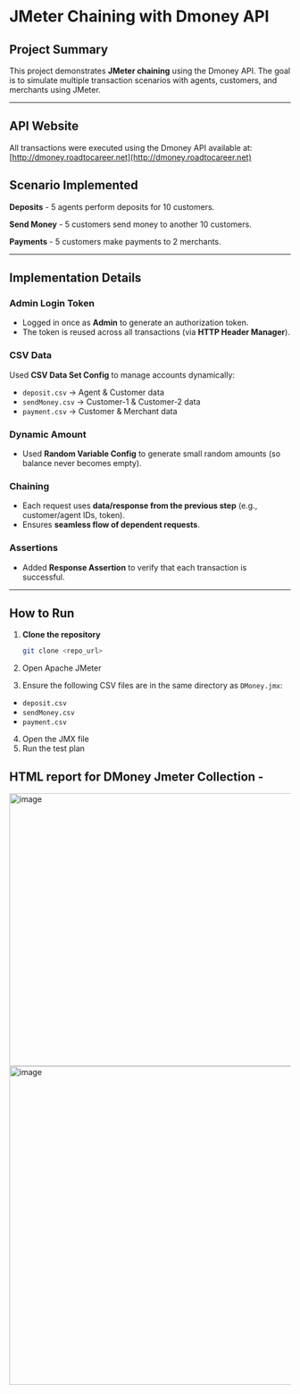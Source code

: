 # JMeter Chaining with Dmoney API  
## Project Summary

This project demonstrates **JMeter chaining** using the Dmoney API. The goal is to simulate multiple transaction scenarios with agents, customers, and merchants using JMeter.  

---
##  API Website  
All transactions were executed using the Dmoney API available at:  
[http://dmoney.roadtocareer.net](http://dmoney.roadtocareer.net)  

##  Scenario Implemented  
**Deposits** - 5 agents perform deposits for 10 customers.

**Send Money** - 5 customers send money to another 10 customers.

**Payments** - 5 customers make payments to 2 merchants.

---

##  Implementation Details  

###  Admin Login Token  
- Logged in once as **Admin** to generate an authorization token.  
- The token is reused across all transactions (via **HTTP Header Manager**).  


###  CSV Data  
Used **CSV Data Set Config** to manage accounts dynamically:  
- `deposit.csv` → Agent & Customer data  
- `sendMoney.csv` → Customer-1 & Customer-2 data  
- `payment.csv` → Customer & Merchant data  

###  Dynamic Amount  
- Used **Random Variable Config** to generate small random amounts (so balance never becomes empty).  

###  Chaining  
- Each request uses **data/response from the previous step** (e.g., customer/agent IDs, token).  
- Ensures **seamless flow of dependent requests**.  

###  Assertions  
- Added **Response Assertion** to verify that each transaction is successful.  


---

##  How to Run

1. **Clone the repository**  
   ```bash
   git clone <repo_url>
2. Open Apache JMeter

3. Ensure the following CSV files are in the same directory as `DMoney.jmx`:

- `deposit.csv`
- `sendMoney.csv`
- `payment.csv`

4. Open the JMX file
5. Run the test plan

##  HTML report for DMoney Jmeter Collection -
<img width="1505" height="489" alt="image" src="https://github.com/user-attachments/assets/e6a615aa-eda7-4275-b602-c29453727d5a" />
<img width="1469" height="571" alt="image" src="https://github.com/user-attachments/assets/d3c4f566-b57a-4993-9397-bc98ac37f732" />


